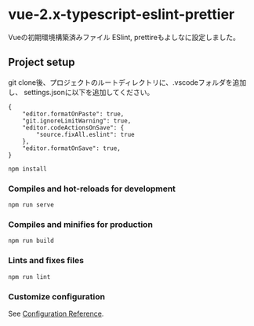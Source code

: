# vue-2.x-typescript-eslint-prettier
Vueの初期環境構築済みファイル
ESlint, prettireもよしなに設定しました。

## Project setup
git clone後、プロジェクトのルートディレクトリに、.vscodeフォルダを追加し、
settings.jsonに以下を追加してください。

```
{
    "editor.formatOnPaste": true,
    "git.ignoreLimitWarning": true,
    "editor.codeActionsOnSave": {
        "source.fixAll.eslint": true
    },
    "editor.formatOnSave": true,
}
```

```
npm install
```

### Compiles and hot-reloads for development
```
npm run serve
```

### Compiles and minifies for production
```
npm run build
```

### Lints and fixes files
```
npm run lint
```

### Customize configuration
See [Configuration Reference](https://cli.vuejs.org/config/).
